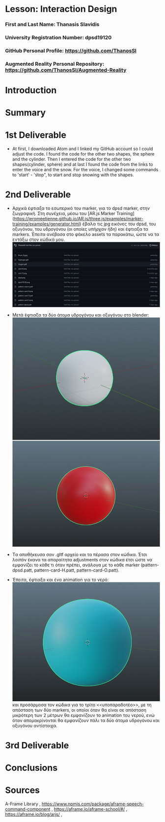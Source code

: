 # Lesson: Interaction Design

### First and Last Name: Thanasis Slavidis
### University Registration Number: dpsd19120
### GitHub Personal Profile: https://github.com/ThanosSl
### Augmented Reality Personal Repository: https://github.com/ThanosSl/Augmented-Reality

# Introduction

# Summary


# 1st Deliverable
* At first, I downloaded Atom and I linked my GitHub account so I could adjust the code. I found the code for the other two shapes, the sphere and the cylinder. Then I entered the code for the other two shapes(cylinder, sphere) and at last I found the code from the links to enter the voice and the snow. For the voice, I changed some commands to 'start' - 'stop", to start and stop snowing with the shapes. 


# 2nd Deliverable
* Αρχικά έφτιαξα το εσωτερικό του marker, για το dpsd marker, στην ζωγραφική. Στη συνέχεια, μέσω του [AR.js Marker Training] (https://jeromeetienne.github.io/AR.js/three.js/examples/marker-training/examples/generator.html) έβαλα τις jpg εικόνες του dpsd, του οξυγόνου, του υδρογόνου (οι οποίες υπήρχαν ήδη) και έφτιαξα τα markers. Έπειτα ανέβασα στο φάκελο assets τα παρακάτω, ώστε να τα εντάξω στον κώδικά μου. ![This is an image](/marker_based/Assets.png) 
* Μετά έφτιαξα τα δύο άτομα υδρογόνου και οξυγόνου στο blender: ![This is an image](https://github.com/ThanosSl/Augmented-Reality/blob/main/marker_based/Hydrogen_Atom_Blender.png) ![This is an image](https://github.com/ThanosSl/Augmented-Reality/blob/main/marker_based/Oxygen_Atom_Blender.png) 

* Tα αποθήκευσα σαν .gltf αρχείο και τα πέρασα στον κώδικα. Έτσι λοιπόν έκανα τα απαραίτητα adjustments στον κώδικα έτσι ώστε να εμφανίζει το κάθε τι όταν πρέπει, ανάλογα με το κάθε marker (pattern-dpsd.patt, pattern-card-H.patt, pattern-card-O.patt). 

* Έπειτα, έφτιαξα και ένα animation για το νερό: ![This is an image](https://github.com/ThanosSl/Augmented-Reality/blob/main/marker_based/H2O_Atom_Blender.png) 
 και προσάρμοσα τον κώδικα για το τρίτο <<υποπαραδοτέο>>, με τη απόσταση των δύο markers, οι οποίοι όταν θα είναι σε απόσταση μικρότερη των 2 μέτρων θα εμφανίζουν το    animation του νερού, ενώ όταν απομακρίνονται θα εμφανίζουν πάλι τα δύο άτομα υδρογόνου και οξυγόνου αντίστοιχα.

# 3rd Deliverable 


# Conclusions


# Sources
A-Frame Library , https://www.npmjs.com/package/aframe-speech-command-component , https://aframe.io/aframe-school/#/ , https://aframe.io/blog/arjs/ , 
